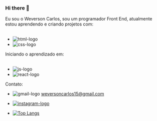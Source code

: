 ### Hi there 👋

Eu sou o Weverson Carlos, sou um programador Front End, atualmente estou aprendendo e criando projetos com: 
<br>
<br>
  - <img src= "https://img.shields.io/badge/HTML5-E34F26?style=for-the-badge&logo=html5&logoColor=white" alt= "html-logo"/>
  - <img src= "https://img.shields.io/badge/CSS3-1572B6?style=for-the-badge&logo=css3&logoColor=white" alt= "css-logo"/>

Iniciando o aprendizado em:
<br>
<br>
- <img src= "https://img.shields.io/badge/JavaScript-323330?style=for-the-badge&logo=javascript&logoColor=F7DF1E" alt= "js-logo"/>
- <img src= "https://img.shields.io/badge/React-20232A?style=for-the-badge&logo=react&logoColor=61DAFB" alt= "react-logo"/>

Contato:
- <img src="https://img.shields.io/badge/Gmail-D14836?style=for-the-badge&logo=gmail&logoColor=white" alt= "gmail-logo"/> weversoncarlos15@gmail.com
- <a href= "https://www.instagram.com/weverson.crs/"><img src= "https://img.shields.io/badge/Instagram-E4405F?style=for-the-badge&logo=instagram&logoColor=white" alt= "instagram-logo"/></a>

- [![Top Langs](https://github-readme-stats.vercel.app/api/top-langs/?username=DevWeverson)](https://github.com/anuraghazra/github-readme-stats)
